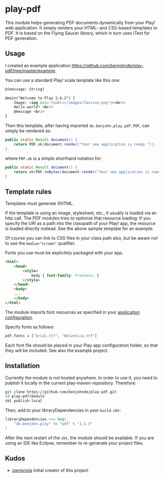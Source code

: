 # play-pdf

This module helps generating PDF documents dynamically from your Play! web application.
It simply renders your HTML- and CSS-based templates to PDF.
It is based on the Flying Saucer library, which in turn uses iText for PDF generation.

## Usage

I created an example application https://github.com/benjohnde/play-pdf/tree/master/example.

You can use a standard Play! scala template like this one:
```html
@(message: String)

@main("Welcome to Play 2.6.2") {
    Image: <img src="/public/images/favicon.png"/><br/>
    Hello world! <br/>
    @message <br/>
}
```

Then this template, after having imported `de.benjohn.play.pdf.PDF`, can simply be rendered as:

```java
public static Result document() {
    return PDF.ok(document.render("Your new application is ready."));
}
```  
where ```PDF.ok``` is a simple shorthand notation for:
```java
public static Result document() {
    return ok(PDF.toBytes(document.render("Your new application is ready."))).as("application/pdf")
}
```

## Template rules

Templates must generate XHTML.

If the template is using an image, stylesheet, etc., it usually is loaded via an http call.
The PDF modules tries to optimize that resource loading:
If you specify the URI as a path into the classpath of your Play! app, the resource is loaded directly instead.
See the above sample template for an example.

Of course you can link to CSS files in your class path also, but be aware not to
use the `media="screen"` qualifier.

Fonts you use must be explicitely packaged with your app.

```html
<html>
    <head>
        <style>
            body { font-family: FreeSans; }
        </style>
    </head>
    <body>
    ...
    </body>
</html>
```

The module imports font resources as specified in your [application configuration](https://github.com/benjohnde/play-pdf/blob/master/example/conf/application.conf).

Specify fonts as follows:

```bash
pdf.fonts = ["Arial.ttf", "Helvetica.ttf"]
```

Each font file should be placed in your Play app configuration folder, so that they will be included.
See also the example project.

## Installation

Currently the module is not hosted anywhere. In order to use it, you need to publish it locally in the current play-maven-repository. Therefore:

```bash
git clone https://github.com/benjohnde/play-pdf.git
cd play-pdf/module
sbt publish-local
```

Then, add to your libraryDependencies in your `build.sbt`:

```scala
libraryDependencies ++= Seq(
    "de.benjohn.play" %% "pdf" % "1.1.3"
)
```

After the next restart of the `sbt`, the module should be available.
If you are using an IDE like Eclipse, remember to re-generate your project files.

## Kudos

- [joergviola](https://github.com/joergviola) initial creator of this project
